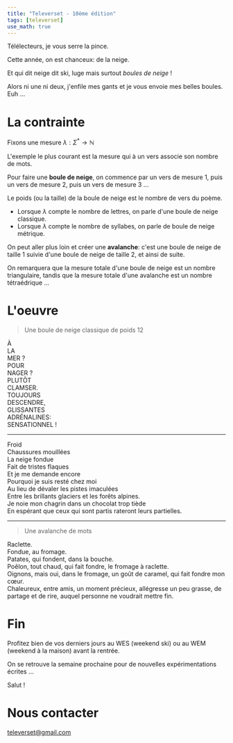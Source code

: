 ```yaml
---
title: "Televerset - 10ème édition"
tags: [televerset]
use_math: true
---
```



Télélecteurs, je vous serre la pince.

Cette année, on est chanceux: de la neige.

Et qui dit neige dit ski, luge mais surtout *boules de neige* !

Alors ni une ni deux, j'enfile mes gants et je vous envoie mes belles boules. Euh ...

# La contrainte

Fixons une mesure $\lambda: \Sigma^* \to \mathbb N$

L'exemple le plus courant est la mesure qui à un vers associe son nombre de mots.

Pour faire une **boule de neige**, on commence par un vers de mesure 1, puis un vers de mesure 2, puis un vers de mesure 3 ...

Le poids (ou la taille) de la boule de neige est le nombre de vers du poème.

- Lorsque $\lambda$ compte le nombre de lettres, on parle d'une boule de neige classique.
- Lorsque $\lambda$ compte le nombre de syllabes, on parle de boule de neige métrique.


On peut aller plus loin et créer une **avalanche**: c'est une boule de neige de taille 1 suivie d'une boule de neige de taille 2, et ainsi de suite.

On remarquera que la mesure totale d'une boule de neige est un nombre triangulaire, tandis que la mesure totale d'une avalanche est un nombre tétraédrique ...


# L'oeuvre

> Une boule de neige classique de poids 12

À  
LA  
MER ?  
POUR  
NAGER ?  
PLUTÔT  
CLAMSER.  
TOUJOURS  
DESCENDRE,  
GLISSANTES  
ADRÉNALINES:  
SENSATIONNEL !  


---

Froid  
Chaussures mouillées  
La neige fondue  
Fait de tristes flaques  
Et je me demande encore  
Pourquoi je suis resté chez moi  
Au lieu de dévaler les pistes imaculées  
Entre les brillants glaciers et les forêts alpines.  
Je noie mon chagrin dans un chocolat trop tiède  
En espérant que ceux qui sont partis rateront leurs partielles.


---

> Une avalanche de mots

Raclette.  
Fondue, au fromage.  
Patates, qui fondent, dans la bouche.  
Poêlon, tout chaud, qui fait fondre, le fromage à raclette.  
Oignons, mais oui, dans le fromage, un goût de caramel, qui fait fondre mon cœur.  
Chaleureux, entre amis, un moment précieux, allégresse un peu grasse, de partage et de rire, auquel personne ne voudrait mettre fin.

# Fin

Profitez bien de vos derniers jours au WES (weekend ski) ou au WEM (weekend à la maison) avant la rentrée.


On se retrouve la semaine prochaine pour de nouvelles expérimentations écrites ...

Salut !

# Nous contacter

televerset@gmail.com


